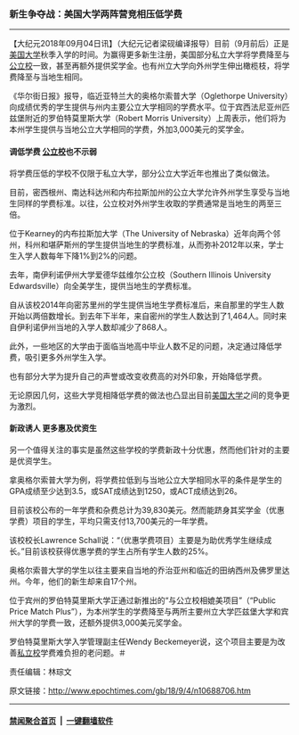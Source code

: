 ### 新生争夺战：美国大学两阵营竞相压低学费
------------------------

<p>【大纪元2018年09月04日讯】（大纪元记者梁砚编译报导）目前（9月前后）正是<a href="http://www.epochtimes.com/gb/tag/%E7%BE%8E%E5%9B%BD%E5%A4%A7%E5%AD%A6.html">美国大学</a>秋季入学的时间。为赢得更多新生注册，美国部分私立大学将学费降至与<a href="http://www.epochtimes.com/gb/tag/%E5%85%AC%E7%AB%8B%E6%A0%A1.html">公立校</a>一致，甚至再额外提供奖学金。也有州立大学向外州学生伸出橄榄枝，将学费降至与当地生相同。</p>
<p>《华尔街日报》报导，临近亚特兰大的奥格尔索普大学（Oglethorpe University）向成绩优秀的学生提供与州内主要公立大学相同的学费水平。位于宾西法尼亚州匹兹堡附近的罗伯特莫里斯大学（Robert Morris University）上周表示，他们将为本州学生提供与当地公立大学相同的学费，外加3,000美元的奖学金。</p>
<h4>调低学费 <a href="http://www.epochtimes.com/gb/tag/%E5%85%AC%E7%AB%8B%E6%A0%A1.html">公立校</a>也不示弱</h4>
<p>将学费压低的学校不仅限于私立大学，部分公立大学近年也推出了类似做法。</p>
<p>目前，密西根州、南达科达州和内布拉斯加州的公立大学允许外州学生享受与当地生同样的学费标准。以往，公立校对外州学生收取的学费通常是当地生的两至三倍。</p>
<p>位于Kearney的内布拉斯加大学（The University of Nebraska）近年向两个邻州，科州和堪萨斯州的学生提供当地生的学费标准，从而弥补2012年以来，学士生入学人数每年下降1%到2%的问题。</p>
<p>去年，南伊利诺伊州大学爱德华兹维尔公立校（Southern Illinois University Edwardsville）向全美学生，提供当地生的学费标准。</p>
<p>自从该校2014年向密苏里州的学生提供当地生学费标准后，来自那里的学生人数开始以两倍数增长。到去年下半年，来自密州的学生人数达到了1,464人。同时来自伊利诺伊州当地的入学人数却减少了868人。</p>
<p>此外，一些地区的大学由于面临当地高中毕业人数不足的问题，决定通过降低学费，吸引更多外州学生入学。</p>
<p>也有部分大学为提升自己的声誉或改变收费高的对外印象，开始降低学费。</p>
<p>无论原因几何，这些大学竞相降低学费的做法也凸显出目前<a href="http://www.epochtimes.com/gb/tag/%E7%BE%8E%E5%9B%BD%E5%A4%A7%E5%AD%A6.html">美国大学</a>之间的竞争更为激烈。</p>
<h4>新政诱人 更多惠及优资生</h4>
<p>另一个值得关注的事实是虽然这些学校的学费新政十分优惠，然而他们针对的主要是优资学生。</p>
<p>拿奥格尔索普大学为例，将学费拉低到与当地公立大学相同水平的条件是学生的GPA成绩至少达到3.5，或SAT成绩达到1250，或ACT成绩达到26。</p>
<p>目前该校公布的一年学费和杂费总计为39,830美元。然而能跻身其奖学金（优惠学费）项目的学生，平均只需支付13,700美元的一年学费。</p>
<p>该校校长Lawrence Schall说：“（优惠学费项目）主要是为助优秀学生继续成长。”目前该校获得优惠学费的学生占所有学生人数的25%。</p>
<p>奥格尔索普大学的学生以往主要来自当地的乔治亚州和临近的田纳西州及佛罗里达州。今年，他们的新生却来自17个州。</p>
<p>位于宾州的罗伯特莫里斯大学正通过新推出的“与公立校相媲美项目”（“Public Price Match Plus”），为本州学生的学费降至与两所主要州立大学匹兹堡大学和宾州大学的学费一致，还额外提供3,000美元奖学金。</p>
<p>罗伯特莫里斯大学入学管理副主任Wendy Beckemeyer说，这个项目主要是为改善<a href="http://www.epochtimes.com/gb/tag/%E7%A7%81%E7%AB%8B%E6%A0%A1.html">私立校</a>学费难负担的老问题。＃</p>
<p>责任编辑：林琮文</p>

原文链接：http://www.epochtimes.com/gb/18/9/4/n10688706.htm


------------------------
#### [禁闻聚合首页](https://github.com/gfw-breaker/banned-news/blob/master/README.md) &nbsp;|&nbsp;  [一键翻墙软件](https://github.com/gfw-breaker/nogfw/blob/master/README.md)
